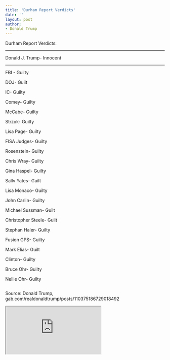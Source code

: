 ```yaml
---
title: 'Durham Report Verdicts'
date: ''
layout: post
author:
- Donald Trump
---
```


Durham Report Verdicts:

---

Donald J. Trump- Innocent

---

FBI - Guilty

DOJ- Guilt

IC- Guilty

Comey- Guilty

McCabe- Guilty

Strzok- Guilty

Lisa Page- Guilty

FISA Judges- Guilty

Rosenstein- Guilty

Chris Wray- Guilty

Gina Haspel- Guilty

Sallv Yates- Guilt

Lisa Monaco- Guilty

John Carlin- Guilty

Michael Sussman- Guilt

Christopher Steele- Guilt

Stephan Haler- Guilty

Fusion GPS- Guilty

Mark Elias- Guilt

Clinton- Guilty

Bruce Ohr- Guilty

Nellie Ohr- Guilty

<img>

Source: Donald Trump, gab.com/realdonaldtrump/posts/110375186729018492


<iframe src="https://gab.com/realdonaldtrump/posts/110375186729018492">

</iframe>
